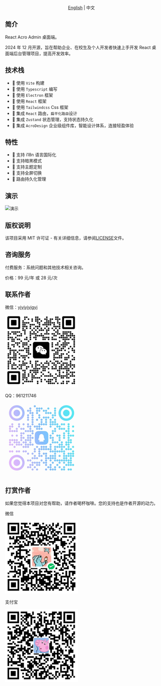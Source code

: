 <p align="center"><a href="README_EN.md">English</a> | 中文</p>

## 简介

React Acro Admin 桌面端。

2024 年 12 月开源，旨在帮助企业、在校生及个人开发者快速上手开发 React 桌面端后台管理项目，提高开发效率。

## 技术栈

- 🎉 使用 `Vite` 构建
- 🎉 使用 `Typescript` 编写
- 🎉 使用 `Electron` 框架
- 🎉 使用 `React` 框架
- 🎉 使用 `Tailwindcss` Css 框架
- 🎉 集成 `React` 路由，`扁平化路由`设计
- 🎉 集成 `Zustand` 状态管理，支持状态持久化
- 🎉 集成 `AcroDesign` 企业级组件库，智能设计体系，连接轻盈体验

## 特性

- 🎉 支持 i18n 语言国际化
- 🎉 支持暗黑模式
- 🎉 支持主题定制
- 🎉 支持全屏切换
- 🎉 路由持久化管理

## 演示

![演示](/src/assets/image/demo.gif)

## 版权说明

该项目采用 MIT 许可证 - 有关详细信息，请参阅[LICENSE](LICENSE)文件。

## 咨询服务

付费服务：系统问题和其他技术相关咨询。

价格：99 元/年 或 28 元/次

## 联系作者

微信：yjyjyjyjgyj

![微信](/src/assets/image/wx.png)

QQ：961211746

![QQ](/src/assets/image/qq.png)

## 打赏作者

如果您觉得本项目对您有帮助，请作者喝杯咖啡。您的支持也是作者开源的动力。

微信

![微信](/src/assets/image/wx_pay.png)

支付宝

![支付宝](/src/assets/image/zfb.png)
